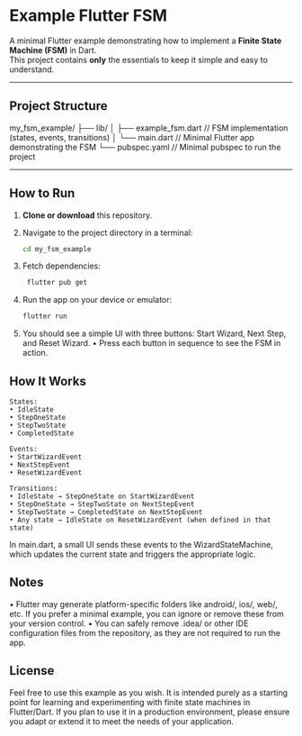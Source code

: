 # Example Flutter FSM

A minimal Flutter example demonstrating how to implement a **Finite State Machine (FSM)** in Dart.  
This project contains **only** the essentials to keep it simple and easy to understand.

---

## Project Structure

my_fsm_example/
├── lib/
│ ├── example_fsm.dart // FSM implementation (states, events, transitions)
│ └── main.dart // Minimal Flutter app demonstrating the FSM
└── pubspec.yaml // Minimal pubspec to run the project

---

## How to Run

1. **Clone or download** this repository.
2. Navigate to the project directory in a terminal:

   ```bash
   cd my_fsm_example
   ```

3. Fetch dependencies:

   ```bash
    flutter pub get
   ```

4. Run the app on your device or emulator:

   ```bash
   flutter run
   ```

5. You should see a simple UI with three buttons: Start Wizard, Next Step, and Reset Wizard.
   • Press each button in sequence to see the FSM in action.

## How It Works

    States:
    • IdleState
    • StepOneState
    • StepTwoState
    • CompletedState
    
    Events:
    • StartWizardEvent
    • NextStepEvent
    • ResetWizardEvent
    
    Transitions:
    • IdleState → StepOneState on StartWizardEvent
    • StepOneState → StepTwoState on NextStepEvent
    • StepTwoState → CompletedState on NextStepEvent
    • Any state → IdleState on ResetWizardEvent (when defined in that state)

In main.dart, a small UI sends these events to the WizardStateMachine, which updates the current state and triggers the appropriate logic.

## Notes

• Flutter may generate platform-specific folders like android/, ios/, web/, etc. If you prefer a minimal example, you can ignore or remove these from your version control.
• You can safely remove .idea/ or other IDE configuration files from the repository, as they are not required to run the app.

## License

Feel free to use this example as you wish. It is intended purely as a starting point for learning and experimenting with finite state machines in Flutter/Dart. If you plan to use it in a production environment, please ensure you adapt or extend it to meet the needs of your application.
